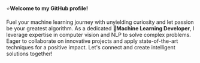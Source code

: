 ⭐**Welcome to my GitHub profile!**

  Fuel your machine learning journey with unyielding curiosity and let passion be your greatest algorithm. As a dedicated **🧠Machine Learning Developer**, I leverage expertise in computer vision and NLP to solve complex problems. Eager to collaborate on      innovative projects and apply state-of-the-art techniques for a positive impact. Let's connect and create intelligent solutions together!
